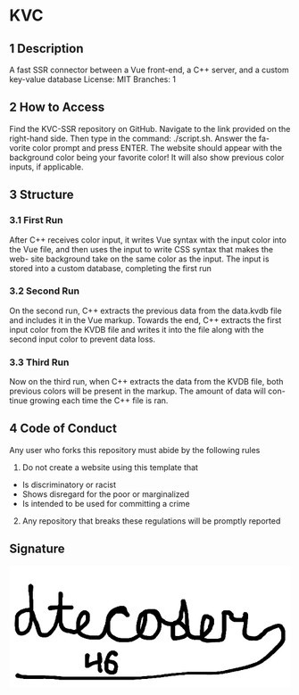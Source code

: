 # KVC

## 1 Description
A fast SSR connector between a Vue front-end, a
C++ server, and a custom key-value database
License: MIT
Branches: 1
## 2 How to Access
Find the KVC-SSR repository on GitHub. Navigate
to the link provided on the right-hand side. Then
type in the command: ./script.sh. Answer the fa-
vorite color prompt and press ENTER. The website
should appear with the background color being your
favorite color! It will also show previous color inputs,
if applicable.
## 3 Structure
### 3.1 First Run
After C++ receives color input, it writes Vue syntax
with the input color into the Vue file, and then uses
the input to write CSS syntax that makes the web-
site background take on the same color as the input.
The input is stored into a custom database,
completing the first run
### 3.2 Second Run
On the second run, C++ extracts the previous data
from the data.kvdb file and includes it in the Vue
markup. Towards the end, C++ extracts the first
input color from the KVDB file and writes it into the
file along with the second input color to prevent data
loss.

### 3.3 Third Run
Now on the third run, when C++ extracts the data
from the KVDB file, both previous colors will be
present in the markup. The amount of data will con-
tinue growing each time the C++ file is ran.

## 4 Code of Conduct
Any user who forks this repository must abide by the
following rules
1. Do not create a website using this template that
- Is discriminatory or racist
- Shows disregard for the poor or marginalized
- Is intended to be used for committing a crime
2. Any repository that breaks these regulations will
be promptly reported

## Signature
![signature](sig.png)
